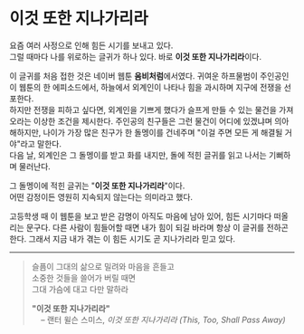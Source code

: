 # 이것 또한 지나가리라

요즘 여러 사정으로 인해 힘든 시기를 보내고 있다.   
그럴 때마다 나를 위로하는 글귀가 하나 있다. 바로 **이것 또한 지나가리라**이다.

이 글귀를 처음 접한 것은 네이버 웹툰 **움비처럼**에서였다. 귀여운 하프물범이 주인공인 이 웹툰의 한 에피소드에서, 하늘에서 외계인이 나타나 힘을 과시하며 지구에 전쟁을 선포한다.  
하지만 전쟁을 피하고 싶다면, 외계인을 기쁘게 했다가 슬프게 만들 수 있는 물건을 가져오라는 이상한 조건을 제시한다. 주인공의 친구들은 그런 물건이 어디에 있겠냐며 의아해하지만, 나이가 가장 많은 친구가 한 돌멩이를 건네주며 "이걸 주면 모든 게 해결될 거야"라고 말한다.  
다음 날, 외계인은 그 돌멩이를 받고 화를 내지만, 돌에 적힌 글귀를 읽고 나서는 기뻐하며 물러난다.

그 돌멩이에 적힌 글귀는 "**이것 또한 지나가리라**"이다.  
어떤 감정이든 영원히 지속되지 않는다는 의미라고 했다.

고등학생 때 이 웹툰을 보고 받은 감명이 아직도 마음에 남아 있어, 힘든 시기마다 떠올리는 문구다. 다른 사람이 힘들어할 때면 내가 힘이 되길 바라며 항상 이 글귀를 전하곤 한다. 그래서 지금 내가 겪는 이 힘든 시기도 곧 지나가리라 믿고 있다.

---

> 슬픔이 그대의 삶으로 밀려와 마음을 흔들고  
> 소중한 것들을 쓸어가 버릴 때면  
> 그대 가슴에 대고 다만 말하라  
>  
> **"이것 또한 지나가리라"**  
> &nbsp;&nbsp;&nbsp;&nbsp;– 랜터 윌슨 스미스, *이것 또한 지나가리라 (This, Too, Shall Pass Away)*
